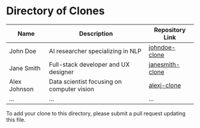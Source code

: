 # Directory of Clones

| Name | Description | Repository Link |
|------|-------------|-----------------|
| John Doe | AI researcher specializing in NLP | [johndoe-clone](https://github.com/johndoe/johndoe-clone) |
| Jane Smith | Full-stack developer and UX designer | [janesmith-clone](https://github.com/janesmith/janesmith-clone) |
| Alex Johnson | Data scientist focusing on computer vision | [alexj-clone](https://github.com/alexjohnson/alexj-clone) |
| ... | ... | ... |

To add your clone to this directory, please submit a pull request updating this file.
